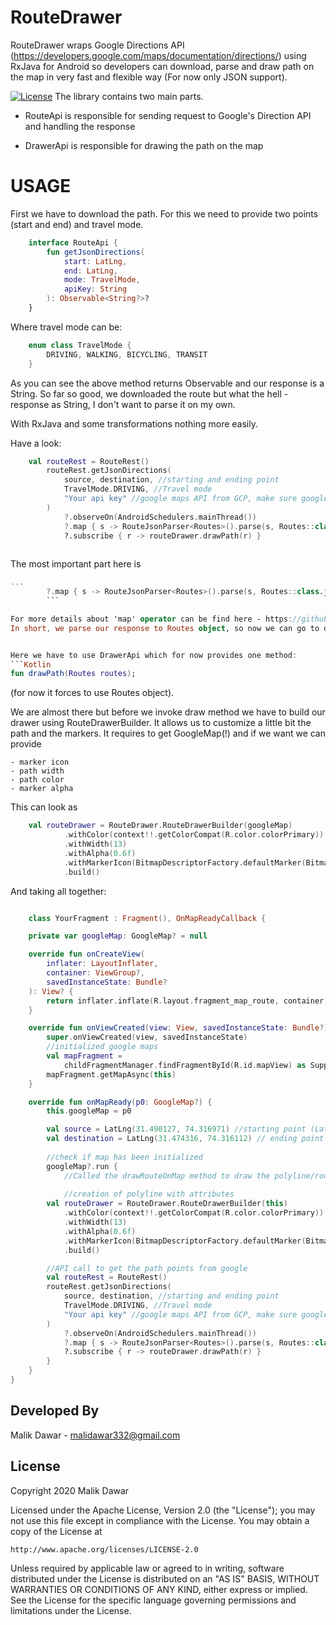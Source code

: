 RouteDrawer
===========

RouteDrawer wraps Google Directions API (https://developers.google.com/maps/documentation/directions/) using RxJava for Android so developers can download, parse and draw path on the map in very fast and flexible way (For now only JSON support).

[![License](https://img.shields.io/badge/license-Apache%202-blue.svg)](https://www.apache.org/licenses/LICENSE-2.0) 
The library contains two main parts.

 - RouteApi
    is responsible for sending request to Google's Direction API and handling the response

 - DrawerApi
    is responsible for drawing the path on the map



USAGE
===========
First we have to download the path. For this we need to provide two points (start and end) and travel mode.


```Kotlin
	interface RouteApi {
		fun getJsonDirections(
			start: LatLng,
			end: LatLng,
			mode: TravelMode,
			apiKey: String
		): Observable<String?>?
	}
```

Where travel mode can be:

```Kotlin
	enum class TravelMode {
		DRIVING, WALKING, BICYCLING, TRANSIT
	}
```

As you can see the above method returns Observable and our response is a String.
So far so good, we downloaded the route but what the hell - response as String, I don't want to parse it on my own.

With RxJava and some transformations nothing more easily.

Have a look:

```Kotlin
	val routeRest = RouteRest()
        routeRest.getJsonDirections(
            source, destination, //starting and ending point
            TravelMode.DRIVING, //Travel mode
            "Your api key" //google maps API from GCP, make sure google directions are enabled
        )
            ?.observeOn(AndroidSchedulers.mainThread())
            ?.map { s -> RouteJsonParser<Routes>().parse(s, Routes::class.java) }
            ?.subscribe { r -> routeDrawer.drawPath(r) }
			
```

The most important part here is

```Kotlin
...
		?.map { s -> RouteJsonParser<Routes>().parse(s, Routes::class.java) }
		```

For more details about 'map' operator can be find here - https://github.com/ReactiveX/RxJava/wiki/Transforming-Observables#map
In short, we parse our response to Routes object, so now we can go to draw the path on the map.


Here we have to use DrawerApi which for now provides one method:
```Kotlin
fun drawPath(Routes routes);
```
(for now it forces to use Routes object).

We are almost there but before we invoke draw method we have to build our drawer using RouteDrawerBuilder.
It allows us to customize a little bit the path and the markers. It requires to get GoogleMap(!) and if we want we can provide
```
- marker icon
- path width
- path color
- marker alpha
```

This can look as

```Kotlin
    val routeDrawer = RouteDrawer.RouteDrawerBuilder(googleMap)
            .withColor(context!!.getColorCompat(R.color.colorPrimary))
            .withWidth(13)
            .withAlpha(0.6f)
            .withMarkerIcon(BitmapDescriptorFactory.defaultMarker(BitmapDescriptorFactory.HUE_ORANGE))
            .build()
```


And taking all together:

```Kotlin

    class YourFragment : Fragment(), OnMapReadyCallback {

    private var googleMap: GoogleMap? = null

    override fun onCreateView(
        inflater: LayoutInflater,
        container: ViewGroup?,
        savedInstanceState: Bundle?
    ): View? {
        return inflater.inflate(R.layout.fragment_map_route, container, false)
    }

    override fun onViewCreated(view: View, savedInstanceState: Bundle?) {
        super.onViewCreated(view, savedInstanceState)
        //initialized google maps
        val mapFragment =
            childFragmentManager.findFragmentById(R.id.mapView) as SupportMapFragment
        mapFragment.getMapAsync(this)
    }

    override fun onMapReady(p0: GoogleMap?) {
        this.googleMap = p0

        val source = LatLng(31.490127, 74.316971) //starting point (LatLng)
        val destination = LatLng(31.474316, 74.316112) // ending point (LatLng)
	
		//check if map has been initialized
        googleMap?.run {
            //Called the drawRouteOnMap method to draw the polyline/route on google maps
			
            //creation of polyline with attributes
        val routeDrawer = RouteDrawer.RouteDrawerBuilder(this)
            .withColor(context!!.getColorCompat(R.color.colorPrimary))
            .withWidth(13)
            .withAlpha(0.6f)
            .withMarkerIcon(BitmapDescriptorFactory.defaultMarker(BitmapDescriptorFactory.HUE_ORANGE))
            .build()

        //API call to get the path points from google
        val routeRest = RouteRest()
        routeRest.getJsonDirections(
            source, destination, //starting and ending point
            TravelMode.DRIVING, //Travel mode
            "Your api key" //google maps API from GCP, make sure google directions are enabled
        )
            ?.observeOn(AndroidSchedulers.mainThread())
            ?.map { s -> RouteJsonParser<Routes>().parse(s, Routes::class.java) }
            ?.subscribe { r -> routeDrawer.drawPath(r) }
        }
    }
}
```

Developed By
------------
Malik Dawar - malidawar332@gmail.com

License
----------


Copyright 2020 Malik Dawar

Licensed under the Apache License, Version 2.0 (the "License");
you may not use this file except in compliance with the License.
You may obtain a copy of the License at

    http://www.apache.org/licenses/LICENSE-2.0

Unless required by applicable law or agreed to in writing, software
distributed under the License is distributed on an "AS IS" BASIS,
WITHOUT WARRANTIES OR CONDITIONS OF ANY KIND, either express or implied.
See the License for the specific language governing permissions and
limitations under the License.
```





